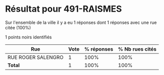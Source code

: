 # Résultat pour 491-RAISMES

Sur l'ensemble de la ville il y a eu 1 réponses dont 1 réponses avec une rue citée (100%)

1 points noirs identifiés

| Rue | Vote | % réponses | % Nb rues cités|
|-----|------|------------|----------------|
| RUE ROGER SALENGRO | 1 | 100% | 100%|
| **Total** | 1 | 100% | 100%|
